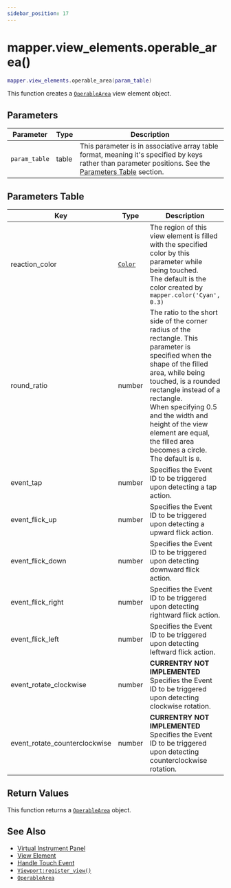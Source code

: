 ```yaml
---
sidebar_position: 17
---
```


# mapper.view_elements.operable_area()
```lua
mapper.view_elements.operable_area(param_table)
```
This function creates a [`OperableArea`](/libs/mapper/OperableArea) view element object.


## Parameters
|Parameter|Type|Description|
|-|-|-|
|`param_table`|table|This parameter is in associative array table format, meaning it's specified by keys rather than parameter positions. See the [Parameters Table](#parameters-table) section.|


## Parameters Table
|Key|Type|Description|
|-|-|-|
|reaction_color|[`Color`](/libs/graphics/Color) |The region of this view element is filled with the specified color by this parameter while being touched.<br/>The default is the color created by `mapper.color('Cyan', 0.3)`
|round_ratio|number|The ratio to the short side of the corner radius of the rectangle. This parameter is specified when the shape of the filled area, while being touched, is a rounded rectangle instead of a rectangle.<br/>When specifying 0.5 and the width and height of the view element are equal, the filled area becomes a circle.<br/>The default is `0`.
|event_tap|number|Specifies the Event ID to be triggered upon detecting a tap action.
|event_flick_up|number|Specifies the Event ID to be triggered upon detecting a upward flick action.
|event_flick_down|number|Specifies the Event ID to be triggered upon detecting downward flick action.
|event_flick_right|number|Specifies the Event ID to be triggered upon detecting rightward flick action.
|event_flick_left|number|Specifies the Event ID to be triggered upon detecting leftward flick action.
|event_rotate_clockwise|number|**CURRENTRY NOT IMPLEMENTED**<br/>Specifies the Event ID to be triggered upon detecting clockwise rotation.
|event_rotate_counterclockwise|number|**CURRENTRY NOT IMPLEMENTED**<br/>Specifies the Event ID to be triggered upon detecting counterclockwise rotation.


## Return Values
This function returns a [`OperableArea`](/libs/mapper/OperableArea) object.

## See Also
- [Virtual Instrument Panel](/guide/virtual_instrument_panel)
- [View Element](/guide/virtual_instrument_panel#view-element)
- [Handle Touch Event](/guide/virtual_instrument_panel#handle-touch-event)
- [`Viewport:register_view()`](/libs/mapper/Viewport/Viewport-register_view)
- [`OperableArea`](/libs/mapper/OperableArea)
